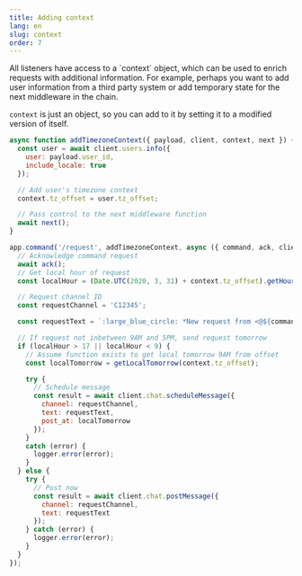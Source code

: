 ```yaml
---
title: Adding context
lang: en
slug: context
order: 7
---
```


<div class="section-content">
All listeners have access to a `context` object, which can be used to enrich requests with additional information. For example, perhaps you want to add user information from a third party system or add temporary state for the next middleware in the chain.

`context` is just an object, so you can add to it by setting it to a modified version of itself.
</div>

```javascript
async function addTimezoneContext({ payload, client, context, next }) {
  const user = await client.users.info({
    user: payload.user_id,
    include_locale: true
  });

  // Add user's timezone context
  context.tz_offset = user.tz_offset;

  // Pass control to the next middleware function
  await next();
}

app.command('/request', addTimezoneContext, async ({ command, ack, client, context, logger }) => {
  // Acknowledge command request
  await ack();
  // Get local hour of request
  const localHour = (Date.UTC(2020, 3, 31) + context.tz_offset).getHours();

  // Request channel ID
  const requestChannel = 'C12345';

  const requestText = `:large_blue_circle: *New request from <@${command.user_id}>*: ${command.text}`;

  // If request not inbetween 9AM and 5PM, send request tomorrow
  if (localHour > 17 || localHour < 9) {
    // Assume function exists to get local tomorrow 9AM from offset
    const localTomorrow = getLocalTomorrow(context.tz_offset);

    try {
      // Schedule message
      const result = await client.chat.scheduleMessage({
        channel: requestChannel,
        text: requestText,
        post_at: localTomorrow
      });
    }
    catch (error) {
      logger.error(error);
    }
  } else {
    try {
      // Post now
      const result = await client.chat.postMessage({
        channel: requestChannel,
        text: requestText
      });
    } catch (error) {
      logger.error(error);
    }
  }
});
```
